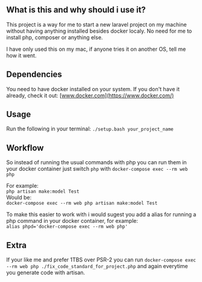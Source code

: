 ## What is this and why should i use it?

This project is a way for me to start a new laravel project on my machine without having anything installed besides docker localy.
No need for me to install php, composer or anything else.

I have only used this on my mac, if anyone tries it on another OS, tell me how it went.

## Dependencies

You need to have docker installed on your system.
If you don't have it already, check it out: [www.docker.com](https://www.docker.com/)

## Usage

Run the following in your terminal:
`./setup.bash your_project_name`

## Workflow

So instead of running the usual commands with php you can run them in your docker container just switch `php` with `docker-compose exec --rm web php`

For example:  
`php artisan make:model Test`  
Would be:  
`docker-compose exec --rm web php artisan make:model Test`

To make this easier to work with i would sugest you add a alias for running a php command in your docker container, for example:  
`alias phpd='docker-compose exec --rm web php'`

## Extra

If your like me and prefer 1TBS over PSR-2 you can run `docker-compose exec --rm web php ./fix_code_standard_for_project.php` and again everytime you generate code with artisan.
